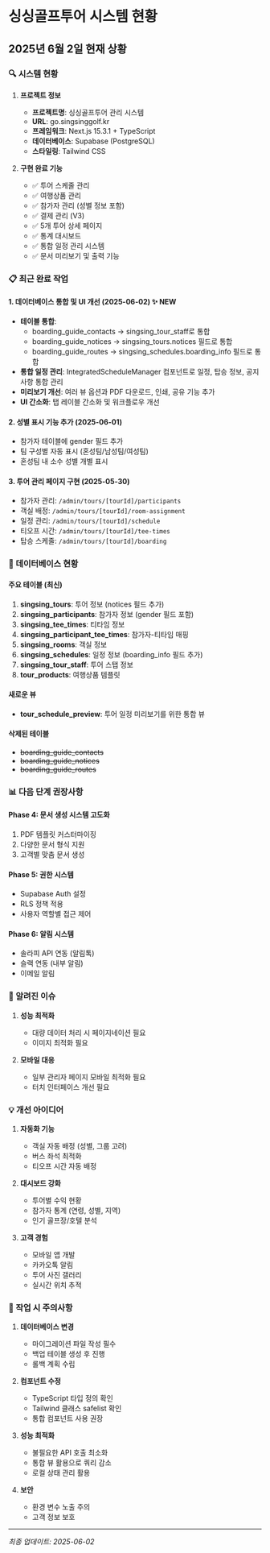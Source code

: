 # 싱싱골프투어 시스템 현황

## 2025년 6월 2일 현재 상황

### 🔍 시스템 현황

1. **프로젝트 정보**
   - **프로젝트명**: 싱싱골프투어 관리 시스템
   - **URL**: go.singsinggolf.kr
   - **프레임워크**: Next.js 15.3.1 + TypeScript
   - **데이터베이스**: Supabase (PostgreSQL)
   - **스타일링**: Tailwind CSS

2. **구현 완료 기능**
   - ✅ 투어 스케줄 관리
   - ✅ 여행상품 관리
   - ✅ 참가자 관리 (성별 정보 포함)
   - ✅ 결제 관리 (V3)
   - ✅ 5개 투어 상세 페이지
   - ✅ 통계 대시보드
   - ✅ 통합 일정 관리 시스템
   - ✅ 문서 미리보기 및 출력 기능

### 📋 최근 완료 작업

#### 1. 데이터베이스 통합 및 UI 개선 (2025-06-02) ✨ NEW
- **테이블 통합**: 
  - boarding_guide_contacts → singsing_tour_staff로 통합
  - boarding_guide_notices → singsing_tours.notices 필드로 통합
  - boarding_guide_routes → singsing_schedules.boarding_info 필드로 통합
- **통합 일정 관리**: IntegratedScheduleManager 컴포넌트로 일정, 탑승 정보, 공지사항 통합 관리
- **미리보기 개선**: 여러 뷰 옵션과 PDF 다운로드, 인쇄, 공유 기능 추가
- **UI 간소화**: 탭 레이블 간소화 및 워크플로우 개선

#### 2. 성별 표시 기능 추가 (2025-06-01)
- 참가자 테이블에 gender 필드 추가
- 팀 구성별 자동 표시 (혼성팀/남성팀/여성팀)
- 혼성팀 내 소수 성별 개별 표시

#### 3. 투어 관리 페이지 구현 (2025-05-30)
- 참가자 관리: `/admin/tours/[tourId]/participants`
- 객실 배정: `/admin/tours/[tourId]/room-assignment`
- 일정 관리: `/admin/tours/[tourId]/schedule`
- 티오프 시간: `/admin/tours/[tourId]/tee-times`
- 탑승 스케줄: `/admin/tours/[tourId]/boarding`

### 🚀 데이터베이스 현황

#### 주요 테이블 (최신)
1. **singsing_tours**: 투어 정보 (notices 필드 추가)
2. **singsing_participants**: 참가자 정보 (gender 필드 포함)
3. **singsing_tee_times**: 티타임 정보
4. **singsing_participant_tee_times**: 참가자-티타임 매핑
5. **singsing_rooms**: 객실 정보
6. **singsing_schedules**: 일정 정보 (boarding_info 필드 추가)
7. **singsing_tour_staff**: 투어 스탭 정보
8. **tour_products**: 여행상품 템플릿

#### 새로운 뷰
- **tour_schedule_preview**: 투어 일정 미리보기를 위한 통합 뷰

#### 삭제된 테이블
- ~~boarding_guide_contacts~~
- ~~boarding_guide_notices~~
- ~~boarding_guide_routes~~

### 📊 다음 단계 권장사항

#### Phase 4: 문서 생성 시스템 고도화
1. PDF 템플릿 커스터마이징
2. 다양한 문서 형식 지원
3. 고객별 맞춤 문서 생성

#### Phase 5: 권한 시스템
- Supabase Auth 설정
- RLS 정책 적용
- 사용자 역할별 접근 제어

#### Phase 6: 알림 시스템
- 솔라피 API 연동 (알림톡)
- 슬랙 연동 (내부 알림)
- 이메일 알림

### 🐛 알려진 이슈

1. **성능 최적화**
   - 대량 데이터 처리 시 페이지네이션 필요
   - 이미지 최적화 필요

2. **모바일 대응**
   - 일부 관리자 페이지 모바일 최적화 필요
   - 터치 인터페이스 개선 필요

### 💡 개선 아이디어

1. **자동화 기능**
   - 객실 자동 배정 (성별, 그룹 고려)
   - 버스 좌석 최적화
   - 티오프 시간 자동 배정

2. **대시보드 강화**
   - 투어별 수익 현황
   - 참가자 통계 (연령, 성별, 지역)
   - 인기 골프장/호텔 분석

3. **고객 경험**
   - 모바일 앱 개발
   - 카카오톡 알림
   - 투어 사진 갤러리
   - 실시간 위치 추적

### 📌 작업 시 주의사항

1. **데이터베이스 변경**
   - 마이그레이션 파일 작성 필수
   - 백업 테이블 생성 후 진행
   - 롤백 계획 수립

2. **컴포넌트 수정**
   - TypeScript 타입 정의 확인
   - Tailwind 클래스 safelist 확인
   - 통합 컴포넌트 사용 권장

3. **성능 최적화**
   - 불필요한 API 호출 최소화
   - 통합 뷰 활용으로 쿼리 감소
   - 로컬 상태 관리 활용

4. **보안**
   - 환경 변수 노출 주의
   - 고객 정보 보호

---
*최종 업데이트: 2025-06-02*
